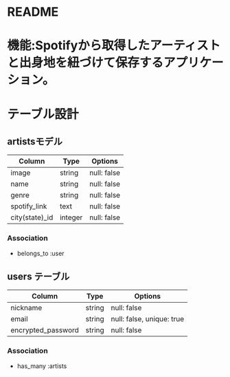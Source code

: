 # README

# 機能:Spotifyから取得したアーティストと出身地を紐づけて保存するアプリケーション。

# テーブル設計

## artistsモデル
| Column             | Type       | Options                     |
| ------------------ | ---------- | --------------------------- |
| image              | string     | null: false                 |
| name               | string     | null: false                 |
| genre              | string     | null: false                 |
| spotify_link       | text       | null: false                 |
| city(state)_id     | integer    | null: false                 |

### Association
- belongs_to :user


## users テーブル
| Column             | Type     | Options                     |
| ------------------ | -------- | --------------------------- |
| nickname           | string   | null: false                 |
| email              | string   | null: false, unique: true   |
| encrypted_password | string   | null: false                 |

### Association
- has_many :artists